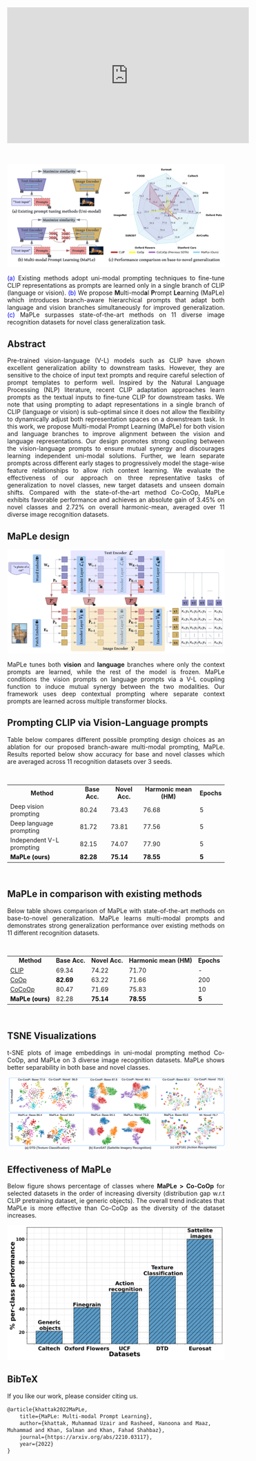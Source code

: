 
<br>

<p align="center">
<iframe width="560" height="315" src="https://youtu.be/fmULeaqAzfg" title="YouTube video player" frameborder="0" allow="accelerometer; autoplay; clipboard-write; encrypted-media; gyroscope; picture-in-picture" allowfullscreen></iframe>
</p>

<br>


![main figure](docs/main_figure.png)
<p align="justify"> <span style="color: blue">(a)</span> Existing methods adopt uni-modal
prompting techniques to fine-tune CLIP representations as prompts are learned only in a single branch of CLIP (language or vision).  <span style="color: blue">(b)</span> We propose <b>M</b>ulti-mod<b>a</b>l <b>P</b>rompt <b>Le</b>arning (MaPLe) which introduces branch-aware hierarchical prompts that adapt both language and vision branches simultaneously for improved generalization. <span style="color: blue">(c)</span> MaPLe surpasses state-of-the-art methods on
11 diverse image recognition datasets for novel class generalization task.
 </p>

 
## Abstract
<p align="justify">
Pre-trained vision-language (V-L) models such as CLIP have shown excellent generalization ability to downstream tasks. However, they are sensitive to the choice of input text prompts and require careful selection of prompt templates to perform well. Inspired by the Natural Language Processing (NLP) literature, recent CLIP adaptation approaches learn prompts as the textual inputs to fine-tune CLIP for downstream tasks. We note that using prompting to adapt representations in a single branch of CLIP (language or vision) is sub-optimal since it does not allow the flexibility to dynamically adjust both representation spaces on a downstream task. In this work, we propose Multi-modal Prompt Learning (MaPLe) for both vision and language branches to improve alignment between the vision and language representations. Our design promotes strong coupling between the vision-language prompts to ensure mutual synergy and discourages learning independent uni-modal solutions. Further, we learn separate prompts across different early stages to progressively model the stage-wise feature relationships to allow rich context learning. We evaluate the effectiveness of our approach on three representative tasks of generalization to novel classes, new target datasets and unseen domain shifts. Compared with the state-of-the-art method Co-CoOp, MaPLe exhibits favorable performance and achieves an absolute gain of 3.45% on novel classes and 2.72% on overall harmonic-mean, averaged over 11 diverse image recognition datasets. </p>

## MaPLe design

![main figure](docs/prompt_main_figure.png)
<p align="justify">MaPLe tunes both <b>vision</b> and <b>language</b> branches where only the context prompts are learned, while the rest of the model is frozen. MaPLe conditions the vision prompts on language prompts via a V-L coupling function to induce mutual synergy between the two modalities. Our framework uses deep contextual prompting where separate context prompts are learned across multiple transformer blocks.</p>
 
## Prompting CLIP via Vision-Language prompts

<p align="justify"> Table below compares different possible prompting design choices as an ablation for our proposed branch-aware multi-modal prompting, MaPLe. Results reported below show accuracy for base and novel classes which are averaged across 11 recognition datasets over 3 seeds. </p>
<br> 
<center>
<table  border="0">
<tbody>
<tr>
<td><center> <b>Method</b>  </center>   </td>
<td><center> <b>Base Acc.</b>  </center>   </td>
<td><center> <b>Novel Acc.</b>  </center>   </td>
<td><center> <b>Harmonic mean (HM)</b>  </center>   </td>
<td><center> <b>Epochs</b>  </center>   </td>
</tr>
<tr>
  <td>Deep vision prompting</td>
<td>80.24</td>
<td>73.43</td>
<td>76.68</td>
<td>5</td>
</tr>
<tr>
<td>Deep language prompting</td>
<td> 81.72 </td>
<td> 73.81 </td>
<td> 77.56 </td>
<td> 5 </td>
</tr>
<tr>
<td>Independent V-L prompting</td>
<td> 82.15 </td>
<td> 74.07 </td>
<td> 77.90 </td>
<td> 5 </td>
</tr>
<tr>
<td>  <b style="color:black;">  MaPLe (ours) </b></td>
<td> <b style="color:black;"> 82.28 </b> </td>
<td> <b style="color:black;"> 75.14 </b></td>
<td><b style="color:black;"> 78.55 </b></td>
<td><b style="color:black;"> 5 </b></td>
</tr>
</tbody>
</table>
</center>

<br/> 


## MaPLe in comparison with existing methods

<p align="justify">Below table shows comparison of MaPLe with state-of-the-art methods on base-to-novel generalization. MaPLe learns multi-modal prompts and demonstrates strong generalization performance over existing methods on 11 different recognition datasets.</p>
<br> 
<center>
<table  border="0">
<tbody>
<tr>
<td><center> <b>Method</b>  </center>   </td>
<td><center> <b>Base Acc.</b>  </center>   </td>
<td><center> <b>Novel Acc.</b>  </center>   </td>
<td><center> <b>Harmonic mean (HM)</b>  </center>   </td>
<td><center> <b>Epochs</b>  </center>   </td>
</tr>
<tr>
  <td><a href="https://arxiv.org/abs/2103.00020">CLIP</a></td>
<td>69.34</td>
<td>74.22</td>
<td>71.70</td>
<td>-</td>
</tr>
<tr>
<td><a href="https://arxiv.org/abs/2109.01134">CoOp</a></td>
<td> <b style="color:black;"> 82.69</b> </td>
<td> 63.22 </td>
<td> 71.66 </td>
<td> 200 </td>
</tr>
<tr>
<td><a href="https://arxiv.org/abs/2203.05557">CoCoOp</a></td>
<td> 80.47 </td>
<td> 71.69 </td>
<td> 75.83 </td>
<td> 10 </td>
</tr>
<tr>
<td>  <b style="color:black;">  MaPLe (ours) </b></td>
<td> 82.28 </td>
<td> <b style="color:black;"> 75.14 </b></td>
<td><b style="color:black;"> 78.55 </b></td>
<td><b style="color:black;"> 5 </b></td>
</tr>
</tbody>
</table>
</center>

<br/> 

 
## TSNE Visualizations

<p align="justify">t-SNE plots of image embeddings in uni-modal prompting method
Co-CoOp, and MaPLe on 3 diverse image recognition datasets. MaPLe shows better separability in both base and novel classes. </p>

![tSNE_plots](docs/tSNE_plots.png)


## Effectiveness of MaPLe

<p align="justify">Below figure shows percentage of classes where <b>MaPLe > Co-CoOp</b> for selected datasets in the order of increasing diversity (distribution gap w.r.t CLIP pretraining dataset, ie generic objects). The overall trend indicates that MaPLe is more effective than Co-CoOp as the diversity of the dataset increases. </p>

<center> <img src="docs/per_class_analysis.png" width="600"> </center>




## BibTeX
If you like our work, please consider citing us.
```
@article{khattak2022MaPLe,
    title={MaPLe: Multi-modal Prompt Learning},
    author={khattak, Muhammad Uzair and Rasheed, Hanoona and Maaz, Muhammad and Khan, Salman and Khan, Fahad Shahbaz},
    journal={https://arxiv.org/abs/2210.03117},
    year={2022}
}
```
